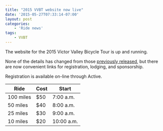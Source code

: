 ```yaml
---
title: "2015 VVBT website now live"
date: '2015-05-27T07:33:14-07:00'
layout: post
categories:
    - 'Ride news'
tags:
    - VVBT
---
```


The website for the 2015 Victor Valley Bicycle Tour is up and running.

None of the details has changed from those [previously released](/2015/04/2015-victor-valley-bicycle-tour/), but there are now convenient links for registration, lodging, and sponsorship.

Registration is available on-line through Active.

| Ride | Cost | Start |
|---|---|---|
| 100 miles | $50 | 7:00 a.m. |
| 50 miles | $40 | 8:00 a.m. |
| 25 miles | $30 | 9:00 a.m. |
| 10 miles | $20 | 10:00 a.m. |
